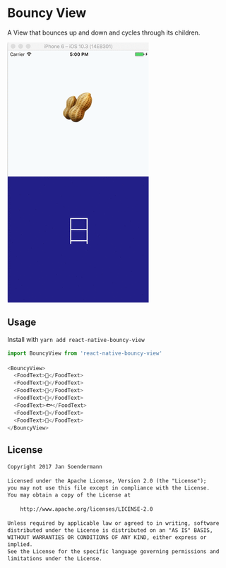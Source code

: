 # Bouncy View

A View that bounces up and down and cycles through its children.

![react-native-bouncy-view-demo](https://raw.githubusercontent.com/jsoendermann/react-native-bouncy-view/master/example.gif)

## Usage

Install with `yarn add react-native-bouncy-view`

```javascript
import BouncyView from 'react-native-bouncy-view'

<BouncyView>
  <FoodText>🍏</FoodText>
  <FoodText>🥑</FoodText>
  <FoodText>🥕</FoodText>
  <FoodText>🍅</FoodText>
  <FoodText>🐟</FoodText>
  <FoodText>🥜</FoodText>
  <FoodText>🍵</FoodText>
</BouncyView>
```

## License

```
Copyright 2017 Jan Soendermann

Licensed under the Apache License, Version 2.0 (the "License");
you may not use this file except in compliance with the License.
You may obtain a copy of the License at

    http://www.apache.org/licenses/LICENSE-2.0

Unless required by applicable law or agreed to in writing, software
distributed under the License is distributed on an "AS IS" BASIS,
WITHOUT WARRANTIES OR CONDITIONS OF ANY KIND, either express or implied.
See the License for the specific language governing permissions and
limitations under the License.
```